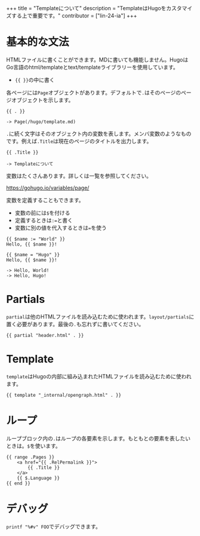 +++
title = "Templateについて"
description = "TemplateはHugoをカスタマイズする上で重要です。"
contributor = ["lin-24-ia"]
+++

# 基本的な文法

HTMLファイルに書くことができます。MDに書いても機能しません。HugoはGo言語のhtml/templateとtext/templateライブラリーを使用しています。

- `{{ }}`の中に書く

各ページには`Page`オブジェクトがあります。デフォルトで`.`はそのページのページオブジェクトを示します。

```
{{ . }}

-> Page(/hugo/template.md)
```

`.`に続く文字はそのオブジェクト内の変数を表します。メンバ変数のようなものです。例えば`.Title`は現在のページのタイトルを出力します。

```
{{ .Title }}

-> Templateについて
```

変数はたくさんあります。詳しくは一覧を参照してください。

https://gohugo.io/variables/page/

変数を定義することもできます。

- 変数の前には`$`を付ける
- 定義するときは`:=`と書く
- 変数に別の値を代入するときは`=`を使う

```
{{ $name := "World" }}
Hello, {{ $name }}!

{{ $name = "Hugo" }}
Hello, {{ $name }}!

-> Hello, World!
-> Hello, Hugo!
```

# Partials

`partial`は他のHTMLファイルを読み込むために使われます。`layout/partials`に置く必要があります。最後の`.`も忘れずに書いてください。

```
{{ partial "header.html" . }}
```

# Template

`template`はHugoの内部に組み込まれたHTMLファイルを読み込むために使われます。

```
{{ template "_internal/opengraph.html" . }}
```

# ループ

ループブロック内の`.`はループの各要素を示します。もともとの要素を表したいときは。`$`を使います。

```
{{ range .Pages }}
    <a href="{{ .RelPermalink }}">
        {{ .Title }}
    </a>
    {{ $.Language }}
{{ end }}
```

# デバッグ

`printf "%#v" FOO`でデバッグできます。